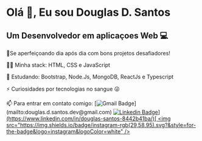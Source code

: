 # Olá 👋, Eu sou Douglas D. Santos 

Um Desenvolvedor em aplicaçoes Web 💻
---

🚀Se aperfeiçoando dia após dia com bons projetos desafiadores!

👨‍💻 Minha stack: HTML, CSS e JavaScript

:book: Estudando: Bootstrap, Node.Js, MongoDB, ReactJs e Typescript

⚡ Curiosidades por tecnologias no sangue 😜 


 📫 Para entrar em contato comigo: [![Gmail Badge](https://img.shields.io/badge/gmail-rgb(29,58,95)?&style=for-the-badge&logo=gmail&logoColor=white)](mailto:douglas.d.santos.dev@gmail.com) [![Linkedin Badge](https://img.shields.io/badge/linkedin-rgb(29,58,95).svg?&style=for-the-badge&logo=linkedin&logoColor=white)](https://www.linkedin.com/in/douglas-santos-8442b41ba/)[ <img src="https://img.shields.io/badge/instagram-rgb(29,58,95).svg?&style=for-the-badge&logo=instagram&logoColor=white" />](https://www.instagram.com/douglas_.1993/)





